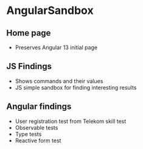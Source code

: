 # AngularSandbox

## Home page

- Preserves Angular 13 initial page

## JS Findings

- Shows commands and their values
- JS simple sandbox for finding interesting results

## Angular findings

- User registration test from Telekom skill test
- Observable tests
- Type tests
- Reactive form test
